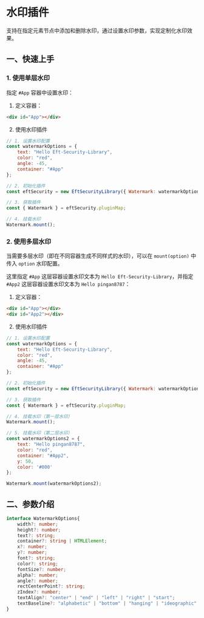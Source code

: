 # 水印插件

支持在指定元素节点中添加和删除水印，通过设置水印参数，实现定制化水印效果。

## 一、快速上手

### 1. 使用单层水印

指定 `#App` 容器中设置水印：

1. 定义容器：
```html
<div id="App"></div>
```

2. 使用水印插件
```js
// 1. 设置水印配置
const watermarkOptions = {
    text: "Hello Eft-Security-Library",
    color: "red",
    angle: -45,
    container: "#App"
};

// 2. 初始化插件
const eftSecurity = new EftSecurityLibrary({ Watermark: watermarkOptions });

// 3. 获取插件
const { Watermark } = eftSecurity.pluginMap;

// 4. 挂载水印
Watermark.mount();
```

### 2. 使用多层水印

当需要多层水印（即在不同容器生成不同样式的水印），可以在 `mount(option)` 中传入 `option` 水印配置。

这里指定 `#App` 这层容器设置水印文本为 `Hello Eft-Security-Library`，并指定 `#App2` 这层容器设置水印文本为 `Hello pingan8787`：

1. 定义容器：
```html
<div id="App"></div>
<div id="App2"></div>
```

2. 使用水印插件

```js
// 1. 设置水印配置
const watermarkOptions = {
    text: "Hello Eft-Security-Library",
    color: "red",
    angle: -45,
    container: "#App"
};

// 2. 初始化插件
const eftSecurity = new EftSecurityLibrary({ Watermark: watermarkOptions });

// 3. 获取插件
const { Watermark } = eftSecurity.pluginMap;

// 4. 挂载水印（第一层水印）
Watermark.mount();

// 5. 挂载水印（第二层水印）
const watermarkOptions2 = {
    text: "Hello pingan8787",
    color: "red",
    container: "#App2",
    y: 50,
    color: '#000'
};

Watermark.mount(watermarkOptions2);
```

## 二、参数介绍

```ts
interface WatermarkOptions{
    width?: number;
    height?: number;
    text?: string;
    container?: string | HTMLElement;
    x?: number;
    y?: number;
    font?: string;
    color?: string; 
    fontSize?: number;
    alpha?: number;
    angle?: number;
    rectCenterPoint?: string;
    zIndex?: number;
    textAlign?: "center" | "end" | "left" | "right" | "start";
    textBaseline?: "alphabetic" | "bottom" | "hanging" | "ideographic" | "middle" | "top";
}
```